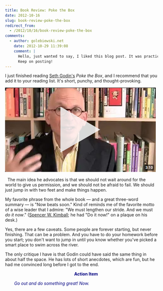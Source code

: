 ```yaml
---
title: Book Review: Poke the Box
date: 2012-10-16
slug: book-review-poke-the-box
redirect_from:
  - /2012/10/16/book-review-poke-the-box
comments:
  - author: golebiewski.net
    date: 2012-10-29 11:39:08
    comment: |
      Hello, just wanted to say, I liked this blog post. It was practical.
      Keep on posting!
---
```

I just finished reading <a class="zem_slink" title="Seth Godin" href="http://twitter.com/thisissethsblog" target="_blank" rel="twitter">Seth Godin's</a> <em>Poke the Box</em>, and I recommend that you add it to your reading list. It's short, punchy, and thought-provoking.

<p><a href="https://youtu.be/6IapqgokfNU" target="_blank"><img src="assets/godin-poke-box.jpg"/></a></p>
 
The main idea he advocates is that we should not wait around for the world to give us permission, and we should not be afraid to fail. We should just jump in with two feet and make things happen.

My favorite phrase from the whole book &mdash; and a great three-word summary &mdash; is "Now beats soon." Kind of reminds me of the favorite motto of a wise leader that I admire: "We must lengthen our stride. And we must <em>do it now</em>." (<a href="http://varsityteamvenue.blogspot.com/2012/02/quote-spencer-w-kimball.html" target="_blank">Spencer W. Kimball</a>; he had "Do it now!" on a plaque on his desk.)

Yes, there are a few caveats. Some people are forever starting, but never finishing. That can be a problem. And you have to do your homework before you start; you don't want to jump in until you know whether you've picked a smart place to swim across the river.

The only critique I have is that Godin could have said the same thing in about half the space. He has lots of short anecdotes, which are fun, but he had me convinced long before I got to the end.
<p style="padding-left:30px;text-align:center;"><strong><span style="color:#000080;">Action Item</span></strong></p>
<p style="padding-left:30px;"><em><span style="color:#000080;">Go out and do something great! Now.</span></em></p>
